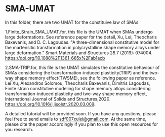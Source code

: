 # SMA-UMAT
In this folder, there are two UMAT for the constituive law of SMAs

1.Finite_Strain_SMA_UMAT.for, this file is the UMAT when SMAs undergo large deformations. See reference paper for the detail, 
Xu, Lei, Theocharis Baxevanis, and D. C. Lagoudas. "A three-dimensional constitutive model for the martensitic transformation in polycrystalline shape memory alloys under large deformation." Smart Materials and Structures 28.7 (2019): 074004. https://doi.org/10.1088%2F1361-665x%2Fab1acb

2.SMA-TRIP.for, this file is the UMAT simulates the constitutive behaviour of SMAs considering the transformation-induced plasticity(TRIP) and the two-way shape memory effect(TWSME), see the following paper as reference.
Lei Xu, Alexandros Solomou, Theocharis Baxevanis, Dimitris Lagoudas, Finite strain constitutive modeling for shape memory alloys considering transformation-induced plasticity and two-way shape memory effect, International Journal of Solids and Structures,2020. https://doi.org/10.1016/j.ijsolstr.2020.03.009.

A detailed tutorial will be provided soon. If you have any questions, please feel free to send emails to sdf007xulei@gmail.com. At the same time, please cite the paper accordingly if you plan to use this open resources for you research.
